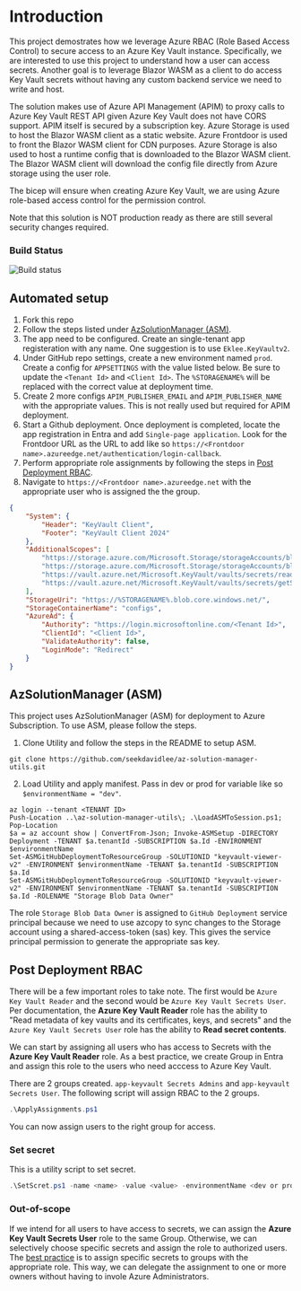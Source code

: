 # Introduction

This project demostrates how we leverage Azure RBAC (Role Based Access Control) to secure access to an Azure Key Vault instance. Specifically, we are interested to use this project to understand how a user can access secrets. Another goal is to leverage Blazor WASM as a client to do access Key Vault secrets without having any custom backend service we need to write and host.

The solution makes use of Azure API Management (APIM) to proxy calls to Azure Key Vault REST API given Azure Key Vault does not have CORS support. APIM itself is secured by a subscription key. Azure Storage is used to host the Blazor WASM client as a static website. Azure Frontdoor is used to front the Blazor WASM client for CDN purposes. Azure Storage is also used to host a runtime config that is downloaded to the Blazor WASM client. The Blazor WASM client will download the config file directly from Azure storage using the user role. 

The bicep will ensure when creating Azure Key Vault, we are using Azure role-based access control for the permission control.

Note that this solution is NOT production ready as there are still several security changes required.

### Build Status
![Build status](https://github.com/seekdavidlee/Eklee-KeyVault/actions/workflows/app.yml/badge.svg)

## Automated setup

1. Fork this repo
1. Follow the steps listed under [AzSolutionManager (ASM)](#azsolutionmanager-asm).
1. The app need to be configured. Create an single-tenant app registeration with any name. One suggestion is to use `Eklee.KeyVaultv2`.
1. Under GitHub repo settings, create a new environment named `prod`. Create a config for `APPSETTINGS` with the value listed below. Be sure to update the `<Tenant Id>` and `<Client Id>`. The `%STORAGENAME%` will be replaced with the correct value at deployment time.
1. Create 2 more configs `APIM_PUBLISHER_EMAIL` and `APIM_PUBLISHER_NAME` with the appropriate values. This is not really used but required for APIM deployment.
1. Start a Github deployment. Once deployment is completed, locate the app registration in Entra and add `Single-page application`. Look for the Frontdoor URL as the URL to add like so `https://<Frontdoor name>.azureedge.net/authentication/login-callback`.
1. Perform appropriate role assignments by following the steps in [Post Deployment RBAC](#post-deployment-rbac).
1. Navigate to `https://<Frontdoor name>.azureedge.net` with the appropriate user who is assigned the the group.

```json
{
	"System": {
		"Header": "KeyVault Client",
		"Footer": "KeyVault Client 2024"
	},	
	"AdditionalScopes": [
		"https://storage.azure.com/Microsoft.Storage/storageAccounts/blobServices/containers/blobs/read",
		"https://storage.azure.com/Microsoft.Storage/storageAccounts/blobServices/containers/blobs/write",
		"https://vault.azure.net/Microsoft.KeyVault/vaults/secrets/readMetadata/action",
		"https://vault.azure.net/Microsoft.KeyVault/vaults/secrets/getSecret/action"
	],
	"StorageUri": "https://%STORAGENAME%.blob.core.windows.net/",
	"StorageContainerName": "configs",
	"AzureAd": {
		"Authority": "https://login.microsoftonline.com/<Tenant Id>",
		"ClientId": "<Client Id>",
		"ValidateAuthority": false,
		"LoginMode": "Redirect"
	}
}
```
## AzSolutionManager (ASM)

This project uses AzSolutionManager (ASM) for deployment to Azure Subscription. To use ASM, please follow the steps.

1. Clone Utility and follow the steps in the README to setup ASM.

```
git clone https://github.com/seekdavidlee/az-solution-manager-utils.git
```

2. Load Utility and apply manifest. Pass in dev or prod for variable like so ``` $environmentName = "dev" ```.

```
az login --tenant <TENANT ID>
Push-Location ..\az-solution-manager-utils\; .\LoadASMToSession.ps1; Pop-Location
$a = az account show | ConvertFrom-Json; Invoke-ASMSetup -DIRECTORY Deployment -TENANT $a.tenantId -SUBSCRIPTION $a.Id -ENVIRONMENT $environmentName
Set-ASMGitHubDeploymentToResourceGroup -SOLUTIONID "keyvault-viewer-v2" -ENVIRONMENT $environmentName -TENANT $a.tenantId -SUBSCRIPTION $a.Id
Set-ASMGitHubDeploymentToResourceGroup -SOLUTIONID "keyvault-viewer-v2" -ENVIRONMENT $environmentName -TENANT $a.tenantId -SUBSCRIPTION $a.Id -ROLENAME "Storage Blob Data Owner"
```

The role `Storage Blob Data Owner` is assigned to `GitHub Deployment` service principal because we need to use azcopy to sync changes to the Storage account using a shared-access-token (sas) key. This gives the service principal permission to generate the appropriate sas key.

## Post Deployment RBAC

There will be a few important roles to take note. The first would be `Azure Key Vault Reader` and the second would be `Azure Key Vault Secrets User`. Per documentation, the **Azure Key Vault Reader** role has the ability to "Read metadata of key vaults and its certificates, keys, and secrets" and the `Azure Key Vault Secrets User` role has the ability to **Read secret contents**. 

We can start by assigning all users who has access to Secrets with the **Azure Key Vault Reader** role. As a best practice, we create Group in Entra and assign this role to the users who need acccess to Azure Key Vault.

There are 2 groups created. `app-keyvault Secrets Admins` and `app-keyvault Secrets User`. The following script will assign RBAC to the 2 groups.

```powershell
.\ApplyAssignments.ps1
```

You can now assign users to the right group for access.

### Set secret

This is a utility script to set secret.

```powershell
.\SetScret.ps1 -name <name> -value <value> -environmentName <dev or prod>
```

### Out-of-scope

If we intend for all users to have access to secrets, we can assign the **Azure Key Vault Secrets User** role to the same Group. Otherwise, we can selectively choose specific secrets and assign the role to authorized users. The [best practice](https://docs.microsoft.com/en-us/azure/active-directory/roles/best-practices#6-use-groups-for-azure-ad-role-assignments-and-delegate-the-role-assignment) is to assign specific secrets to groups with the appropriate role. This way, we can delegate the assignment to one or more owners without having to invole Azure Administrators.